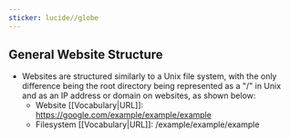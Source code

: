 ```yaml
---
sticker: lucide//globe
---
```

## General Website Structure
- Websites are structured similarly to a Unix file system, with the only difference being the root directory being represented as a "/" in Unix and as an IP address or domain on websites, as shown below:
	- Website [[Vocabulary|URL]]: https://google.com/example/example/example
	- Filesystem [[Vocabulary|URL]]: /example/example/example